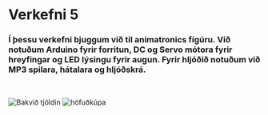 # Verkefni 5

### Í þessu verkefni bjuggum við til animatronics fígúru. Við notuðum Arduino fyrir forritun, DC og Servo mótora fyrir hreyfingar og LED lýsingu fyrir augun. Fyrir hljóðið notuðum við MP3 spilara, hátalara og hljóðskrá.
<br>

![Bakvið tjöldin](https://user-images.githubusercontent.com/114152875/222117285-8951304d-2a11-494e-9c7d-d9855aa4b7ff.jpeg)
![höfuðkúpa](https://user-images.githubusercontent.com/114152875/222125199-2a4b1ea2-fc82-4626-b39b-043e0964bed7.jpeg)

